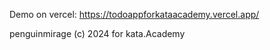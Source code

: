 Demo on vercel:
https://todoappforkataacademy.vercel.app/

penguinmirage (c) 2024 
for kata.Academy
